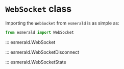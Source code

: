 # **`WebSocket`** class

Importing the `WebSocket` from `esmerald` is as simple as:

```python
from esmerald import WebSocket
```

::: esmerald.WebSocket

::: esmerald.WebSocketDisconnect

::: esmerald.WebSocketState
